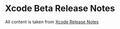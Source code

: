 # Xcode Beta Release Notes
All content is taken from [Xcode Release Notes](https://developer.apple.com/documentation/xcode-release-notes/)
